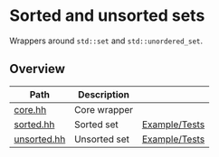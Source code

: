# Sorted and unsorted sets

Wrappers around `std::set` and `std::unordered_set`.


## Overview

| Path                       | Description  |                                   |
| -------------------------- | ------------ | --------------------------------- |
| [core.hh](core.hh)         | Core wrapper |                                   |
| [sorted.hh](sorted.hh)     | Sorted set   | [Example/Tests](sorted.test.cc)   |
| [unsorted.hh](unsorted.hh) | Unsorted set | [Example/Tests](unsorted.test.cc) |

